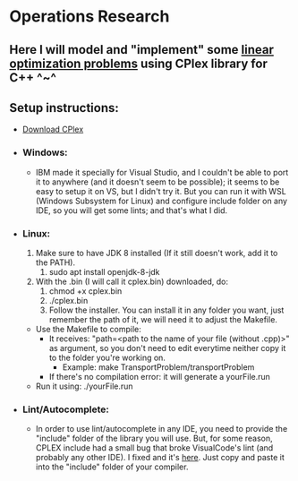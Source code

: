 # Operations Research
## Here I will model and "implement" some [linear optimization problems](https://1drv.ms/f/s!Av7ZeqaYG5k95u4Wd5oC7LGhRU8f-g) using CPlex library for C++ ^~^

## Setup instructions:
* [Download CPlex](https://www.ibm.com/developerworks/br/downloads/ws/ilogcplex/index.html)
* ### Windows:
  * IBM made it specially for Visual Studio, and I couldn't be able to port it to anywhere (and it doesn't seem to be possible); it seems to be easy to setup it on VS, but I didn't try it. But you can run it with WSL (Windows Subsystem for Linux) and configure include folder on any IDE, so you will get some lints; and that's what I did.
* ### Linux:
  1. Make sure to have JDK 8 installed (If it still doesn't work, add it to the PATH).
      1. sudo apt install openjdk-8-jdk
  2. With the .bin (I will call it cplex.bin) downloaded, do:
      1. chmod +x cplex.bin
      2. ./cplex.bin
      3. Follow the installer. You can install it in any folder you want, just remember the path of it, we will need it to adjust the Makefile.
  * Use the Makefile to compile:
      * It receives: "path=\<path to the name of your file (without .cpp)\>" as argument, so you don't need to edit everytime neither copy it to the folder you're working on.
        * Example: make TransportProblem/transportProblem
      * If there's no compilation error: it will generate a yourFile.run
  * Run it using: ./yourFile.run
* ### Lint/Autocomplete:
  * In order to use lint/autocomplete in any IDE, you need to provide the "include" folder of the library you will use. But, for some reason, CPLEX include had a small bug that broke VisualCode's lint (and probably any other IDE). I fixed and it's [here](https://github.com/NelsonGomesNeto/Operations-Research/Fixed%include). Just copy and paste it into the "include" folder of your compiler.